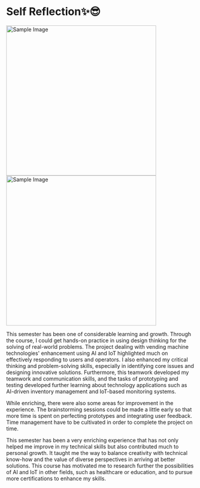 # Self Reflection✨😎
<img src="https://github.com/user-attachments/assets/269c19f9-a839-4efc-abfa-e606a0011d14" alt="Sample Image" width="400" height="400">
<img src="https://github.com/user-attachments/assets/c905bf86-4b65-4f6e-a9b4-106f49a832b0" alt="Sample Image" width="400" height="400">

This semester has been one of considerable learning and growth. Through the course, I could get hands-on practice in using design thinking for the solving of real-world problems. The project dealing with vending machine technologies' enhancement using AI and IoT highlighted much on effectively responding to users and operators. I also enhanced my critical thinking and problem-solving skills, especially in identifying core issues and designing innovative solutions. Furthermore, this teamwork developed my teamwork and communication skills, and the tasks of prototyping and testing developed further learning about technology applications such as AI-driven inventory management and IoT-based monitoring systems.

While enriching, there were also some areas for improvement in the experience. The brainstorming sessions could be made a little early so that more time is spent on perfecting prototypes and integrating user feedback. Time management have to be cultivated in order to complete the project on time.

This semester has been a very enriching experience that has not only helped me improve in my technical skills but also contributed much to personal growth. It taught me the way to balance creativity with technical know-how and the value of diverse perspectives in arriving at better solutions. This course has motivated me to research further the possibilities of AI and IoT in other fields, such as healthcare or education, and to pursue more certifications to enhance my skills.
